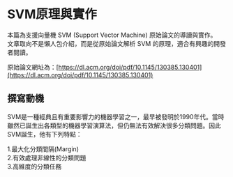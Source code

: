 # SVM原理與實作   

本篇為支援向量機 SVM (Support Vector Machine) 原始論文的導讀與實作。  
文章取向不是懶人包介紹，而是從原始論文解析 SVM 的原理，適合有興趣的開發者閱讀。

原始論文網址為：[https://dl.acm.org/doi/pdf/10.1145/130385.130401](https://dl.acm.org/doi/pdf/10.1145/130385.130401)

## 撰寫動機
SVM是一種經典且有重要影響力的機器學習之一，最早被發明於1990年代。當時雖然已誕生出各類型的機器學習演算法，但仍無法有效解決很多分類問題。因此SVM誕生，他有下列特點：  

1.最大化分類間隔(Margin)  
2.有效處理非線性的分類問題  
3.高維度的分類任務  
